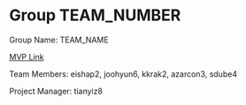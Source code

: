 # Group TEAM_NUMBER
Group Name: TEAM_NAME

[MVP Link](https://docs.google.com/document/d/1hqHV9QbB1bl3Abn92edn7EGMjEBZXK63Lg8JD6FwgIY/edit)

Team Members: eishap2, joohyun6, kkrak2, azarcon3, sdube4

Project Manager: tianyiz8
